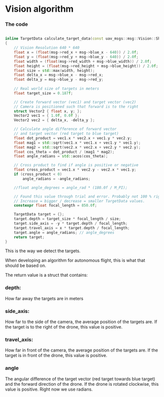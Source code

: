 # Vision algorithm

### The code

```c++

inline TargetData calculate_target_data(const uav_msgs::msg::Vision::SharedPtr msg)
{
    // Vision Resolution 640 * 640
    float x = (float(msg->red_x + msg->blue_x - 640)) / 2.0f;
    float y = (float(msg->red_y + msg->blue_y - 640)) / 2.0f;
    float width = (float(msg->red_width + msg->blue_width)) / 2.0f;
    float height = (float(msg->red_height + msg->blue_height)) / 2.0f;
    float size = std::max(width, height);
    float delta_x = msg->blue_x - msg->red_x;
    float delta_y = msg->blue_y - msg->red_y;
    
    // Real world size of targets in meters
    float target_size = 0.187f;

    // Create forward vector (vec1) and target vector (vec2)
    // Camera is positioned such that forward is to the right
    struct Vector2 { float x, y; };
    Vector2 vec1 = { 1.0f, 0.0f };
    Vector2 vec2 = { delta_x, -delta_y };

    // Calculate angle difference of forward vector
    // and target vector (red target to blue target)
    float dot_product = vec1.x * vec2.x + vec1.y * vec2.y;
    float mag1 = std::sqrt(vec1.x * vec1.x + vec1.y * vec1.y);
    float mag2 = std::sqrt(vec2.x * vec2.x + vec2.y * vec2.y);
    float cos_theta = dot_product / (mag1 * mag2);
    float angle_radians = std::acos(cos_theta);

    // Cross product to find if angle is positive or negative
    float cross_product = vec1.x * vec2.y - vec2.x * vec1.y;
    if (cross_product < 0)
        angle_radians = -angle_radians;

    //float angle_degrees = angle_rad * (180.0f / M_PI);

    // Found this value through trial and error. Probably not 100 % right
    // Increase = bigger / decrease = smaller TargetData values.
    constexpr float focal_length = 850.0f;

    TargetData target = {};
    target.depth = target_size * focal_length / size;
    target.side_axis = -y * target.depth / focal_length;
    target.travel_axis = x * target.depth / focal_length;
    target.angle = angle_radians; // angle_degrees
    return target;
}
```

This is the way we detect the targets.

When developing an algorithm for autonomous flight, this is what that should be based on.

The return value is a struct that contains:

### depth:
How far away the targets are in meters

### side_axis:
How far to the side of the camera, the average position of the targets are.
If the target is to the right of the drone, this value is positive.

### travel_axis:
How far in front of the camera, the average position of the targets are.
If the target is in front of the drone, this value is positive.

### angle
The angular difference of the target vector (red target towards blue target) and the forward direction of the drone.
If the drone is rotated clockwise, this value is positive. Right now we use radians.
